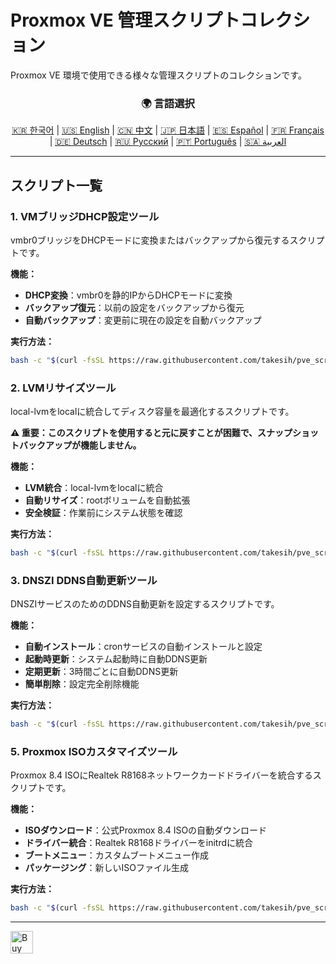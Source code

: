# Proxmox VE 管理スクリプトコレクション
Proxmox VE 環境で使用できる様々な管理スクリプトのコレクションです。

<div align="center">
  <h3>🌍 言語選択</h3>
  <a href="README.md">🇰🇷 한국어</a> |
  <a href="README_EN.md">🇺🇸 English</a> |
  <a href="README_CN.md">🇨🇳 中文</a> |
  <a href="README_JP.md">🇯🇵 日本語</a> |
  <a href="README_ES.md">🇪🇸 Español</a> |
  <a href="README_FR.md">🇫🇷 Français</a> |
  <a href="README_DE.md">🇩🇪 Deutsch</a> |
  <a href="README_RU.md">🇷🇺 Русский</a> |
  <a href="README_PT.md">🇵🇹 Português</a> |
  <a href="README_AR.md">🇸🇦 العربية</a>
</div>

---

## スクリプト一覧

### 1. VMブリッジDHCP設定ツール
vmbr0ブリッジをDHCPモードに変換またはバックアップから復元するスクリプトです。

**機能：**
- **DHCP変換**：vmbr0を静的IPからDHCPモードに変換
- **バックアップ復元**：以前の設定をバックアップから復元
- **自動バックアップ**：変更前に現在の設定を自動バックアップ

**実行方法：**
```bash
bash -c "$(curl -fsSL https://raw.githubusercontent.com/takesih/pve_script/main/pve_vmbr0_dhcp.sh)"
```

### 2. LVMリサイズツール
local-lvmをlocalに統合してディスク容量を最適化するスクリプトです。

**⚠️ 重要：このスクリプトを使用すると元に戻すことが困難で、スナップショットバックアップが機能しません。**

**機能：**
- **LVM統合**：local-lvmをlocalに統合
- **自動リサイズ**：rootボリュームを自動拡張
- **安全検証**：作業前にシステム状態を確認

**実行方法：**
```bash
bash -c "$(curl -fsSL https://raw.githubusercontent.com/takesih/pve_script/main/pve_lvm_resize.sh)"
```

### 3. DNSZI DDNS自動更新ツール
DNSZIサービスのためのDDNS自動更新を設定するスクリプトです。

**機能：**
- **自動インストール**：cronサービスの自動インストールと設定
- **起動時更新**：システム起動時に自動DDNS更新
- **定期更新**：3時間ごとに自動DDNS更新
- **簡単削除**：設定完全削除機能

**実行方法：**
```bash
bash -c "$(curl -fsSL https://raw.githubusercontent.com/takesih/pve_script/main/dnszi_ddns_setup.sh)"
```



### 5. Proxmox ISOカスタマイズツール
Proxmox 8.4 ISOにRealtek R8168ネットワークカードドライバーを統合するスクリプトです。

**機能：**
- **ISOダウンロード**：公式Proxmox 8.4 ISOの自動ダウンロード
- **ドライバー統合**：Realtek R8168ドライバーをinitrdに統合
- **ブートメニュー**：カスタムブートメニュー作成
- **パッケージング**：新しいISOファイル生成

**実行方法：**
```bash
bash -c "$(curl -fsSL https://raw.githubusercontent.com/takesih/pve_script/main/proxmox_iso_customize.sh)"
```



---

<a href='https://ko-fi.com/R6R71ILZQL' target='_blank'><img height='36' style='border:0px;height:36px;' src='https://storage.ko-fi.com/cdn/kofi3.png?v=6' border='0' alt='Buy Me a Coffee at ko-fi.com' /></a> 
